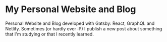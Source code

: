 # My Personal Website and Blog

Personal Website and Blog developed with Gatsby: React, GraphQL and Netlify. Sometimes (or hardly ever :P) I publish a new post about something that I'm studying or that I recently learned.
